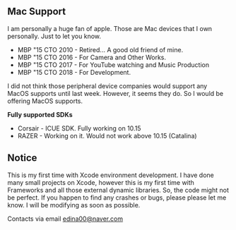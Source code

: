 ## Mac Support
I am personally a huge fan of apple. Those are Mac devices that I own personally. Just to let you know.

- MBP "15 CTO 2010 - Retired... A good old friend of mine.
- MBP "15 CTO 2016 - For Camera and Other Works.
 - MBP "15 CTO 2017 - For YouTube watching and Music Production
 - MBP "15 CTO 2018 - For Development. 

I did not think those peripheral device companies would support any MacOS supports until last week. However, it seems they do. So I would be offering MacOS supports. 

**Fully supported SDKs**
 - Corsair - ICUE SDK. Fully working on 10.15
 - RAZER - Working on it. Would not work above 10.15 (Catalina)

## Notice
This is my first time with Xcode environment development. I have done many small projects on Xcode, however this is my first time with Frameworks and all those external dynamic libraries. So, the code might not be perfect. If you happen to find any crashes or bugs, please please let me know. I will be modifying as soon as possible. 

Contacts via email edina00@naver.com
